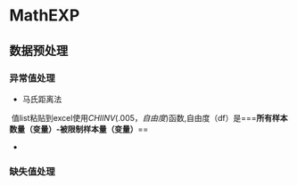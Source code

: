 # MathEXP





## 数据预处理

### 异常值处理

- 马氏距离法

​			值list粘贴到excel使用$CHIINV(.005，自由度)$函数,自由度（df）是===**所有样本数量（变量）-被限制样本量（变量）**==

- 

### 缺失值处理
